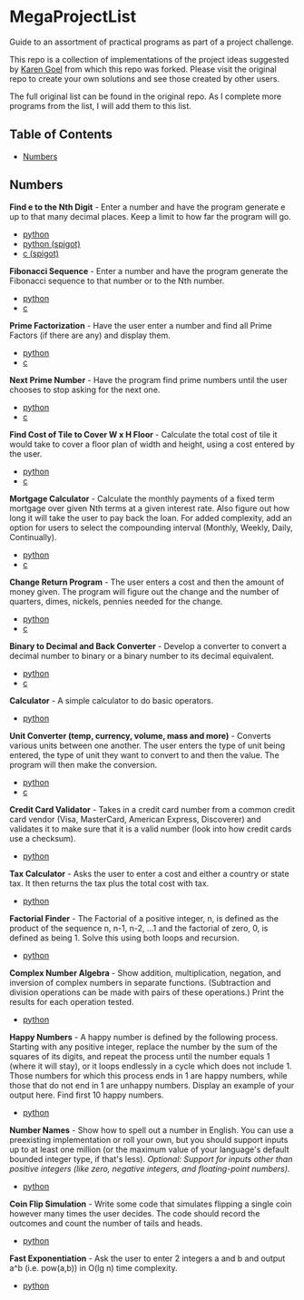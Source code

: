 # MegaProjectList
Guide to an assortment of practical programs as part of a project challenge.

This repo is a collection of implementations of the project ideas suggested by [Karen Goel](https://github.com/karan/Projects) from which this repo was forked. Please visit the original repo to create your own solutions and see those created by other users.

The full original list can be found in the original repo. As I complete more programs from the list, I will add them to this list.

## Table of Contents

- [Numbers](https://github.com/the-handsome-monkey-king/MegaProjectList#numbers)

Numbers
---------

**Find e to the Nth Digit** - Enter a number and have the program generate e up to that many decimal places. Keep a limit to how far the program will go. 
- [python](https://github.com/the-handsome-monkey-king/find_euler.py)
- [python (spigot)](https://github.com/the-handsome-monkey-king/euler_spigot.py)
- [c (spigot)](https://github.com/the-handsome-monkey-king/euler_spigot.c)

**Fibonacci Sequence** - Enter a number and have the program generate the Fibonacci sequence to that number or to the Nth number. 
- [python](https://github.com/the-handsome-monkey-king/fibonacci.py)
- [c](https://github.com/the-handsome-monkey-king/fibonacci.c)

**Prime Factorization** - Have the user enter a number and find all Prime Factors (if there are any) and display them. 
- [python](https://github.com/the-handsome-monkey-king/prime_factors.py)
- [c](https://github.com/the-handsome-monkey-king/prime_factors.c)

**Next Prime Number** - Have the program find prime numbers until the user chooses to stop asking for the next one. 
- [python](https://github.com/the-handsome-monkey-king/next_prime.py)
- [c](https://github.com/the-handsome-monkey-king/next_prime.c)

**Find Cost of Tile to Cover W x H Floor** - Calculate the total cost of tile it would take to cover a floor plan of width and height, using a cost entered by the user. 
- [python](https://github.com/the-handsome-monkey-king/get_tile_cost.py)
- [c](https://github.com/the-handsome-monkey-king/get_tile_cost.c)

**Mortgage Calculator** - Calculate the monthly payments of a fixed term mortgage over given Nth terms at a given interest rate. Also figure out how long it will take the user to pay back the loan. For added complexity, add an option for users to select the compounding interval (Monthly, Weekly, Daily, Continually). 
- [python](https://github.com/the-handsome-monkey-king/mortgage.py)
- [c](https://github.com/the-handsome-monkey-king/mortgage.c)

**Change Return Program** - The user enters a cost and then the amount of money given. The program will figure out the change and the number of quarters, dimes, nickels, pennies needed for the change. 
- [python](https://github.com/the-handsome-monkey-king/change_return.py)
- [c](https://github.com/the-handsome-monkey-king/change_return.c)

**Binary to Decimal and Back Converter** - Develop a converter to convert a decimal number to binary or a binary number to its decimal equivalent. 
- [python](https://github.com/the-handsome-monkey-king/binary_to_decimal.py)
- [c](https://github.com/the-handsome-monkey-king/decimal_to_binary.c)

**Calculator** - A simple calculator to do basic operators. 
- [python](https://github.com/the-handsome-monkey-king/simple_calculator.py)

**Unit Converter (temp, currency, volume, mass and more)** - Converts various units between one another. The user enters the type of unit being entered, the type of unit they want to convert to and then the value. The program will then make the conversion. 
- [python](https://github.com/the-handsome-monkey-king/unit_converter.py)
- [c](https://github.com/the-handsome-monkey-king/unit_converter.c)

**Credit Card Validator** - Takes in a credit card number from a common credit card vendor (Visa, MasterCard, American Express, Discoverer) and validates it to make sure that it is a valid number (look into how credit cards use a checksum). 
- [python](https://github.com/the-handsome-monkey-king/verify_credit_card.py)

**Tax Calculator** - Asks the user to enter a cost and either a country or state tax. It then returns the tax plus the total cost with tax. 
- [python](https://github.com/the-handsome-monkey-king/sales_tax.py)

**Factorial Finder** - The Factorial of a positive integer, n, is defined as the product of the sequence n, n-1, n-2, ...1 and the factorial of zero, 0, is defined as being 1. Solve this using both loops and recursion. 
- [python](https://github.com/the-handsome-monkey-king/factorial_finder.py)

**Complex Number Algebra** - Show addition, multiplication, negation, and inversion of complex numbers in separate functions. (Subtraction and division operations can be made with pairs of these operations.) Print the results for each operation tested. 
- [python](https://github.com/the-handsome-monkey-king/complex_numbers.py)

**Happy Numbers** - A happy number is defined by the following process. Starting with any positive integer, replace the number by the sum of the squares of its digits, and repeat the process until the number equals 1 (where it will stay), or it loops endlessly in a cycle which does not include 1. Those numbers for which this process ends in 1 are happy numbers, while those that do not end in 1 are unhappy numbers. Display an example of your output here. Find first 10 happy numbers. 
- [python](https://github.com/the-handsome-monkey-king/happy_numbers.py)

**Number Names** - Show how to spell out a number in English. You can use a preexisting implementation or roll your own, but you should support inputs up to at least one million (or the maximum value of your language's default bounded integer type, if that's less). *Optional: Support for inputs other than positive integers (like zero, negative integers, and floating-point numbers).* 
- [python](https://github.com/the-handsome-monkey-king/number_names.py)

**Coin Flip Simulation** - Write some code that simulates flipping a single coin however many times the user decides. The code should record the outcomes and count the number of tails and heads. 
- [python](https://github.com/the-handsome-monkey-king/coin_flips.py)

**Fast Exponentiation** - Ask the user to enter 2 integers a and b and output a^b (i.e. pow(a,b)) in O(lg n) time complexity. 
- [python](https://github.com/the-handsome-monkey-king/fast_exp.py)
